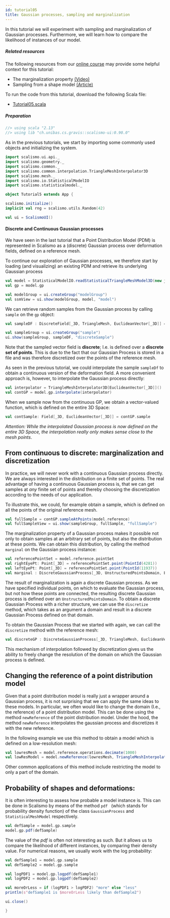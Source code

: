 ```yaml
---
id: tutorial05
title: Gaussian processes, sampling and marginalization
---
```


In this tutorial we will experiment with sampling and marginalization of
Gaussian processes. Furthermore, we will learn how to compare the
likelihood of instances of our model.


##### Related resources

The following resources from our [online course](https://www.futurelearn.com/courses/statistical-shape-modelling) may provide
some helpful context for this tutorial:

- The marginalization property [(Video)](https://www.futurelearn.com/courses/statistical-shape-modelling/3/steps/250339)
- Sampling from a shape model [(Article)](https://www.futurelearn.com/courses/statistical-shape-modelling/3/steps/250340)

To run the code from this tutorial, download the following Scala file:
- [Tutorial05.scala](./Tutorial05.scala)

##### Preparation


```scala mdoc:invisible
//> using scala "2.13"
//> using lib "ch.unibas.cs.gravis::scalismo-ui:0.90.0"
```

As in the previous tutorials, we start by importing some commonly used objects and initializing the system.

```scala mdoc:silent
import scalismo.ui.api._
import scalismo.geometry._
import scalismo.common._
import scalismo.common.interpolation.TriangleMeshInterpolator3D
import scalismo.mesh._
import scalismo.io.StatisticalModelIO
import scalismo.statisticalmodel._
```


```scala mdoc:invisible emptyLines:2
object Tutorial5 extends App {
```

```scala mdoc:silent emptyLines:2
scalismo.initialize()
implicit val rng = scalismo.utils.Random(42)

val ui = ScalismoUI()
```



#### Discrete and Continuous Gaussian processes

We have seen in the last tutorial that a Point Distribution Model (PDM)
is represented in Scalismo as a (discrete) Gaussian process over deformation fields,
defined on a reference mesh.

To continue our exploration of Gaussian processes, we therefore start
by loading (and visualizing) an existing PDM and retrieve its underlying
Gaussian process

```scala mdoc:silent emptyLines:2
val model = StatisticalModelIO.readStatisticalTriangleMeshModel3D(new java.io.File("datasets/bfm.h5")).get
val gp = model.gp

val modelGroup = ui.createGroup("modelGroup")
val ssmView = ui.show(modelGroup, model, "model")
```


We can retrieve random samples from the Gaussian process by calling ```sample```
on the ```gp``` object:

```scala mdoc:silent emptyLines:2
val sampleDF : DiscreteField[_3D, TriangleMesh, EuclideanVector[_3D]] = model.gp.sample

val sampleGroup = ui.createGroup("sample")
ui.show(sampleGroup, sampleDF, "discreteSample")
```

Note that the sampled vector field is **discrete**; I.e. is
defined over a **discrete set of points**.
This is due to the fact that our Gaussian Process is stored in a file
and was therefore discretized over the points of the reference mesh.

As seen in the previous tutorial, we could interpolate the
sample ```sampleDf``` to obtain a continuous version of the deformation field.
A more convenient approach is, however, to interpolate the
Gaussian process directly:

```scala mdoc:silent emptyLines:2
val interpolator = TriangleMeshInterpolator3D[EuclideanVector[_3D]]()
val contGP = model.gp.interpolate(interpolator)
```

When we sample now from the continuous GP, we obtain a vector-valued function,
which is defined on the entire 3D Space:

```scala mdoc:silent emptyLines:2
val contSample: Field[_3D, EuclideanVector[_3D]] = contGP.sample
```

*Attention: While the interpolated Gaussian process is now defined on the entire 3D Space, the interpolation really only makes sense close to the mesh points*.

## From continuous to discrete: marginalization and discretization

In practice, we will never work with a continuous Gaussian process directly.
We are always interested in the distribution on a finite set of points.
The real advantage of having a continuous Gaussian process is, that we can
get samples at *any* finite set of points and thereby choosing the discretization
according to the needs of our application.

To illustrate this, we could, for example obtain a sample,
which is defined on all the points of the original reference mesh.

```scala mdoc:silent emptyLines:2
val fullSample = contGP.sampleAtPoints(model.reference)
val fullSampleView = ui.show(sampleGroup, fullSample, "fullSample")
```

The marginalization property of a Gaussian process makes it possible not only
to obtain samples at an arbitrary set of points, but also the
distribution at these points. We can
obtain this distribution, by calling the method ```marginal```
on the Gaussian process instance:

```scala mdoc:silent emptyLines:2
val referencePointSet = model.reference.pointSet
val rightEyePt: Point[_3D] = referencePointSet.point(PointId(4281))
val leftEyePt: Point[_3D] = referencePointSet.point(PointId(11937))
val marginal : DiscreteGaussianProcess[_3D, UnstructuredPointsDomain, EuclideanVector[_3D]] = contGP.marginal(IndexedSeq(rightEyePt,leftEyePt))
```

The result of marginalization is again a discrete Gaussian process. As we have specified individual points, on which
to evaluate the Gaussian process, but not how these points are connected, the resulting
discrete Gaussian process is defined over an ```UnstructuredPointsDomain```.
To obtain a discrete Gaussian Process with a richer structure, we can use the ```discretize``` method,
which takes as an argument a domain and result in a discrete Gaussian Process defined on that domain.

To obtain the Gaussian Process that we started with again, we can call the ```discretize``` method
with the reference mesh:
```scala mdoc:silent
val discreteGP : DiscreteGaussianProcess[_3D, TriangleMesh, EuclideanVector[_3D]] = contGP.discretize(model.reference)
```
This mechanism of interpolation followed by discretization gives us the ability to freely change
the resolution of the domain on which the Gaussian process is defined.



## Changing the reference of a point distribution model

Given that a point distribution model is really just a wrapper around a Gaussian process, it
is not surprising that we can apply the same ideas to these models. In particular, we often
would like to change the domain (I.e., the reference) of a point distribution model.
This can be done using the method ```newReference``` of the point distribution model. Under the hood, the method ```newReference```
interpolates the gaussian process and discretizes it with the new reference.

In the following example we use this method to obtain a model which is defined on a low-resolution mesh:

```scala mdoc:silent emptyLines:2
val lowresMesh = model.reference.operations.decimate(1000)
val lowResModel = model.newReference(lowresMesh, TriangleMeshInterpolator3D())
```

Other common applications of this method include restricting the model to only a part of the domain.

## Probability of shapes and deformations:

It is often interesting to assess how probable a model instance is.
This can be done in Scalismo by means of the method ```pdf ```
(which stands for probability density function) of the class ```GaussianProcess```
and ```StatisticalMeshModel``` respectively.


```scala mdoc:silent emptyLines:2
val defSample = model.gp.sample
model.gp.pdf(defSample)
```

The value of the *pdf* is often not interesting as such. But it allows us to compare the likelihood of different instances, by comparing their density value.
For numerical reasons, we usually work with the log probability:

```scala mdoc emptyLines:2
val defSample1 = model.gp.sample
val defSample2 = model.gp.sample

val logPDF1 = model.gp.logpdf(defSample1)
val logPDF2 = model.gp.logpdf(defSample2)

val moreOrLess = if (logPDF1 > logPDF2) "more" else "less"
println(s"defSample1 is $moreOrLess likely than defSample2")
```

```scala mdoc:invisible
ui.close()
```


```scala mdoc:invisible emptyLines:2
}
```

